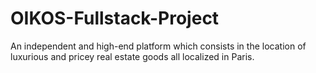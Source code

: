 # OIKOS-Fullstack-Project
An independent and high-end platform which consists in the location of luxurious and pricey real estate goods all localized in Paris.
